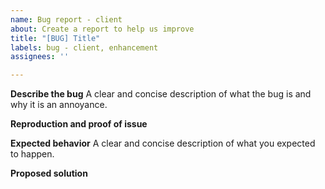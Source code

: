 ```yaml
---
name: Bug report - client
about: Create a report to help us improve
title: "[BUG] Title"
labels: bug - client, enhancement
assignees: ''

---
```


**Describe the bug**
A clear and concise description of what the bug is and why it is an annoyance.

**Reproduction and proof of issue**

**Expected behavior**
A clear and concise description of what you expected to happen.

**Proposed solution**
